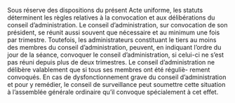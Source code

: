 Sous réserve des dispositions du présent Acte uniforme, les statuts déterminent les règles relatives à la convocation et aux délibérations du conseil d’administration.
Le conseil d’administration, sur convocation de son président, se réunit aussi souvent que nécessaire et au minimum une fois par trimestre.
Toutefois, les administrateurs constituant le tiers au moins des membres du conseil d’administration, peuvent, en indiquant l’ordre du jour de la séance, convoquer le conseil d’administration, si celui-ci ne s’est pas réuni depuis plus de deux trimestres.
Le conseil d’administration ne délibère valablement que si tous ses membres ont été réguliè- rement convoqués.
En cas de dysfonctionnement grave du conseil d’administration et pour y remédier, le conseil de surveillance peut soumettre cette situation à l’assemblée générale ordinaire qu’il convoque spécialement à cet effet.